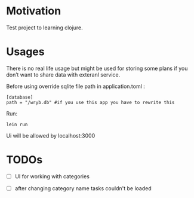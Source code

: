 # Motivation

Test project to learning clojure.


<a id="orge694dde"></a>

# Usages

There is no real life usage but might be used for storing some plans if you don&rsquo;t want to share data with exteranl service.

Before using override sqlite file path in application.toml :

    [database]
    path = "/wryb.db" #if you use this app you have to rewrite this

Run:

    lein run

Ui will be allowed by localhost:3000


<a id="orge16457a"></a>

# TODOs

-   [ ] UI for working with categories
-   [ ] after changing category name tasks couldn't be loaded

